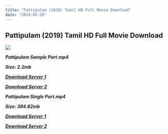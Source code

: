 ```yaml
---
title: "Pattipulam (2019) Tamil HD Full Movie Download"
date: "2019-05-29"
---
```


## Pattipulam (2019) Tamil HD Full Movie Download

[![](https://1.bp.blogspot.com/-lq06-RRyiAA/XO7CD9GX4NI/AAAAAAAAAE0/_LbgxhMr5iE6z-7gY7bw3EmKa97f9oa7gCLcBGAs/s640/da5ab6c3-b529-4d2a-ba2f-6b75a1be07e5.jpeg)](https://1.bp.blogspot.com/-lq06-RRyiAA/XO7CD9GX4NI/AAAAAAAAAE0/_LbgxhMr5iE6z-7gY7bw3EmKa97f9oa7gCLcBGAs/s1600/da5ab6c3-b529-4d2a-ba2f-6b75a1be07e5.jpeg)

**_Pattipulam Sample Part.mp4_**

**_Size: 2.2mb_**

**_[Download Server 1](http://b7.wetransfer.vip/files/Tamil{c159298fb141cbadc7232f68964181f47c3dba5abf1fc31c2462b14f0846cd70}20Movies/Tamil{c159298fb141cbadc7232f68964181f47c3dba5abf1fc31c2462b14f0846cd70}202019{c159298fb141cbadc7232f68964181f47c3dba5abf1fc31c2462b14f0846cd70}20Movies/Pattipulam{c159298fb141cbadc7232f68964181f47c3dba5abf1fc31c2462b14f0846cd70}20(2019)/Pattipulam{c159298fb141cbadc7232f68964181f47c3dba5abf1fc31c2462b14f0846cd70}20(2019){c159298fb141cbadc7232f68964181f47c3dba5abf1fc31c2462b14f0846cd70}20HDRip/Pattipulam{c159298fb141cbadc7232f68964181f47c3dba5abf1fc31c2462b14f0846cd70}20(2019){c159298fb141cbadc7232f68964181f47c3dba5abf1fc31c2462b14f0846cd70}20Sample{c159298fb141cbadc7232f68964181f47c3dba5abf1fc31c2462b14f0846cd70}20(640x360).mp4)_**

**_[Download Server 2](http://b7.wetransfer.vip/files/Tamil{c159298fb141cbadc7232f68964181f47c3dba5abf1fc31c2462b14f0846cd70}20Movies/Tamil{c159298fb141cbadc7232f68964181f47c3dba5abf1fc31c2462b14f0846cd70}202019{c159298fb141cbadc7232f68964181f47c3dba5abf1fc31c2462b14f0846cd70}20Movies/Pattipulam{c159298fb141cbadc7232f68964181f47c3dba5abf1fc31c2462b14f0846cd70}20(2019)/Pattipulam{c159298fb141cbadc7232f68964181f47c3dba5abf1fc31c2462b14f0846cd70}20(2019){c159298fb141cbadc7232f68964181f47c3dba5abf1fc31c2462b14f0846cd70}20HDRip/Pattipulam{c159298fb141cbadc7232f68964181f47c3dba5abf1fc31c2462b14f0846cd70}20(2019){c159298fb141cbadc7232f68964181f47c3dba5abf1fc31c2462b14f0846cd70}20Sample{c159298fb141cbadc7232f68964181f47c3dba5abf1fc31c2462b14f0846cd70}20(640x360).mp4)_**

**_Pattipulam Single Part.mp4_**

**_Size: 384.82mb_**

**_[Download Server 1](http://b3.wetransfer.vip/files/Pattipulam{c159298fb141cbadc7232f68964181f47c3dba5abf1fc31c2462b14f0846cd70}20(2019){c159298fb141cbadc7232f68964181f47c3dba5abf1fc31c2462b14f0846cd70}20Single{c159298fb141cbadc7232f68964181f47c3dba5abf1fc31c2462b14f0846cd70}20Part{c159298fb141cbadc7232f68964181f47c3dba5abf1fc31c2462b14f0846cd70}20(640x360).mp4)_**

**_[Download Server 2](http://b3.wetransfer.vip/files/Pattipulam{c159298fb141cbadc7232f68964181f47c3dba5abf1fc31c2462b14f0846cd70}20(2019){c159298fb141cbadc7232f68964181f47c3dba5abf1fc31c2462b14f0846cd70}20Single{c159298fb141cbadc7232f68964181f47c3dba5abf1fc31c2462b14f0846cd70}20Part{c159298fb141cbadc7232f68964181f47c3dba5abf1fc31c2462b14f0846cd70}20(640x360).mp4)_**
